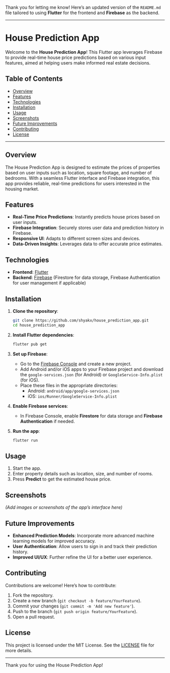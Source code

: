 Thank you for letting me know! Here’s an updated version of the `README.md` file tailored to using **Flutter** for the frontend and **Firebase** as the backend.

---

# House Prediction App

Welcome to the **House Prediction App**! This Flutter app leverages Firebase to provide real-time house price predictions based on various input features, aimed at helping users make informed real estate decisions.

## Table of Contents

- [Overview](#overview)
- [Features](#features)
- [Technologies](#technologies)
- [Installation](#installation)
- [Usage](#usage)
- [Screenshots](#screenshots)
- [Future Improvements](#future-improvements)
- [Contributing](#contributing)
- [License](#license)

---

## Overview

The House Prediction App is designed to estimate the prices of properties based on user inputs such as location, square footage, and number of bedrooms. With a seamless Flutter interface and Firebase integration, this app provides reliable, real-time predictions for users interested in the housing market.

## Features

- **Real-Time Price Predictions**: Instantly predicts house prices based on user inputs.
- **Firebase Integration**: Securely stores user data and prediction history in Firebase.
- **Responsive UI**: Adapts to different screen sizes and devices.
- **Data-Driven Insights**: Leverages data to offer accurate price estimates.

## Technologies

- **Frontend**: [Flutter](https://flutter.dev/)
- **Backend**: [Firebase](https://firebase.google.com/) (Firestore for data storage, Firebase Authentication for user management if applicable)

## Installation

1. **Clone the repository**:
    ```bash
    git clone https://github.com/shyakx/house_prediction_app.git
    cd house_prediction_app
    ```

2. **Install Flutter dependencies**:
    ```bash
    flutter pub get
    ```

3. **Set up Firebase**:
   - Go to the [Firebase Console](https://console.firebase.google.com/) and create a new project.
   - Add Android and/or iOS apps to your Firebase project and download the `google-services.json` (for Android) or `GoogleService-Info.plist` (for iOS).
   - Place these files in the appropriate directories:
     - Android: `android/app/google-services.json`
     - iOS: `ios/Runner/GoogleService-Info.plist`

4. **Enable Firebase services**:
   - In Firebase Console, enable **Firestore** for data storage and **Firebase Authentication** if needed.

5. **Run the app**:
    ```bash
    flutter run
    ```

## Usage

1. Start the app.
2. Enter property details such as location, size, and number of rooms.
3. Press **Predict** to get the estimated house price.

## Screenshots

*(Add images or screenshots of the app’s interface here)*

## Future Improvements

- **Enhanced Prediction Models**: Incorporate more advanced machine learning models for improved accuracy.
- **User Authentication**: Allow users to sign in and track their prediction history.
- **Improved UI/UX**: Further refine the UI for a better user experience.

## Contributing

Contributions are welcome! Here’s how to contribute:

1. Fork the repository.
2. Create a new branch (`git checkout -b feature/YourFeature`).
3. Commit your changes (`git commit -m 'Add new feature'`).
4. Push to the branch (`git push origin feature/YourFeature`).
5. Open a pull request.

## License

This project is licensed under the MIT License. See the [LICENSE](LICENSE) file for more details.

---

Thank you for using the House Prediction App!
